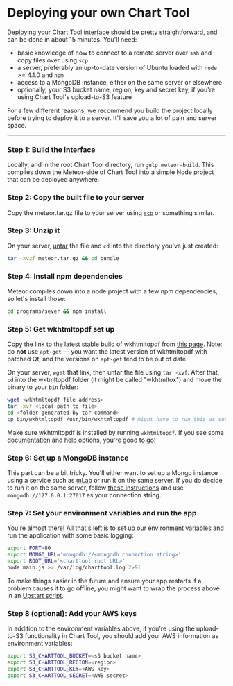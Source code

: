 # Deploying your own Chart Tool

Deploying your Chart Tool interface should be pretty straightforward, and can be done in about 15 minutes. You'll need:
- basic knowledge of how to connect to a remote server over `ssh` and copy files over using `scp`
- a server, preferably an up-to-date version of Ubuntu loaded with `node` >= 4.1.0 and `npm`
- access to a MongoDB instance, either on the same server or elsewhere
- optionally, your S3 bucket name, region, key and secret key, if you're using Chart Tool's upload-to-S3 feature

For a few different reasons, we recommend you build the project locally before trying to deploy it to a server. It'll save you a lot of pain and server space.

----------


### **Step 1:** Build the interface
Locally, and in the root Chart Tool directory, run `gulp meteor-build`. This compiles down the Meteor-side of Chart Tool into a simple Node project that can be deployed anywhere.


### **Step 2:** Copy the built file to your server
Copy the meteor.tar.gz file to your server using [`scp`](http://www.hypexr.org/linux_scp_help.php) or something similar.


### **Step 3:** Unzip it
On your server, [untar](https://xkcd.com/1168/) the file and `cd` into the directory you've just created:
```sh
tar -xvzf meteor.tar.gz && cd bundle
```


### **Step 4:** Install npm dependencies
Meteor compiles down into a node project with a few npm dependencies, so let's install those:
```sh
cd programs/sever && npm install
```


### **Step 5:** Get wkhtmltopdf set up
Copy the link to the latest stable build of wkhtmltopdf from [this page](http://wkhtmltopdf.org/downloads.html). Note: do **not** use `apt-get` — you want the latest version of wkhtmltopdf with patched Qt, and the versions on `apt-get` tend to be out of date.

On your server, `wget` that link, then untar the file using `tar -xvf`. After that, `cd` into the wktmltopdf folder (it might be called "wkhtmltox") and move the binary to your `bin` folder:
```sh
wget <wkhtmltopdf file address>
tar -xvf <local path to file>
cd <folder generated by tar command>
cp bin/wkhtmltopdf /usr/bin/wkhtmltopdf # might have to run this as sudo
```
Make sure wkhtmltopdf is installed by running `wkhtmltopdf`. If you see some documentation and help options, you're good to go!

### **Step 6:** Set up a MongoDB instance
This part can be a bit tricky. You'll either want to set up a Mongo instance using a service such as [mLab](http://www.mlab.com) or run it on the same server. If you do decide to run it on the same server, follow [these instructions](https://www.digitalocean.com/community/tutorials/how-to-install-mongodb-on-ubuntu-16-04) and use `mongodb://127.0.0.1:27017` as your connection string.


### **Step 7:** Set your environment variables and run the app
You're almost there! All that's left is to set up our environment variables and run the application with some basic logging:
```sh
export PORT=80
export MONGO_URL='mongodb://<mongodb connection string>'
export ROOT_URL='<charttool root URL>'
node main.js >> /var/log/charttool.log 2>&1
```
To make things easier in the future and ensure your app restarts if a problem causes it to go offline, you might want to wrap the process above in an [Upstart script](https://www.digitalocean.com/community/tutorials/the-upstart-event-system-what-it-is-and-how-to-use-it).


### **Step 8 (optional):** Add your AWS keys
In addition to the environment variables above, if you're using the upload-to-S3 functionality in Chart Tool, you should add your AWS information as environment variables:
```sh
export S3_CHARTTOOL_BUCKET=<s3 bucket name>
export S3_CHARTTOOL_REGION=<region>
export S3_CHARTTOOL_KEY=<AWS key>
export S3_CHARTTOOL_SECRET=<AWS secret>
```
